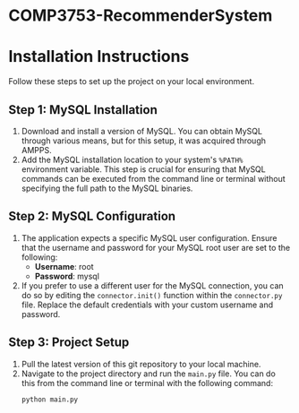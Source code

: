 # COMP3753-RecommenderSystem

# Installation Instructions

Follow these steps to set up the project on your local environment.

## Step 1: MySQL Installation

1. Download and install a version of MySQL. You can obtain MySQL through various means, but for this setup, it was acquired through AMPPS.
2. Add the MySQL installation location to your system's `%PATH%` environment variable. This step is crucial for ensuring that MySQL commands can be executed from the command line or terminal without specifying the full path to the MySQL binaries.

## Step 2: MySQL Configuration

1. The application expects a specific MySQL user configuration. Ensure that the username and password for your MySQL root user are set to the following:
   - **Username**: root
   - **Password**: mysql
2. If you prefer to use a different user for the MySQL connection, you can do so by editing the `connector.init()` function within the `connector.py` file. Replace the default credentials with your custom username and password.

## Step 3: Project Setup

1. Pull the latest version of this git repository to your local machine.
2. Navigate to the project directory and run the `main.py` file. You can do this from the command line or terminal with the following command:
   ```bash
   python main.py
